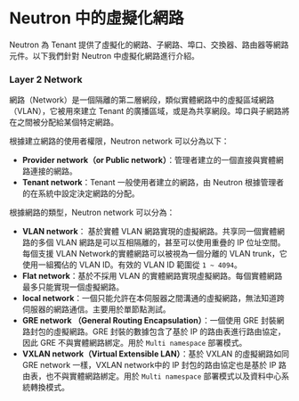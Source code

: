 # Neutron 中的虛擬化網路
Neutron 為 Tenant 提供了虛擬化的網路、子網路、埠口、交換器、路由器等網路元件。以下我們針對 Neutron 中虛擬化網路進行介紹。

### Layer 2 Network
網路（Network）是一個隔離的第二層網段，類似實體網路中的虛擬區域網路（VLAN），它被用來建立 Tenant 的廣播區域，或是為共享網段。埠口與子網路將在之間被分配給某個特定網路。

根據建立網路的使用者權限，Neutron network 可以分為以下：
* **Provider network（or Public network）**：管理者建立的一個直接與實體網路連接的網路。
* **Tenant network**：Tenant 一般使用者建立的網路，由 Neutron 根據管理者的在系統中設定決定網路的分配。

根據網路的類型，Neutron network 可以分為：
* **VLAN network**： 基於實體 VLAN 網路實現的虛擬網路。共享同一個實體網路的多個 VLAN 網路是可以互相隔離的，甚至可以使用重疊的 IP 位址空間。每個支援 VLAN Network的實體網路可以被視為一個分離的 VLAN trunk，它使用一組獨佔的 VLAN ID。有效的 VLAN ID 範圍從 ```1 ~ 4094```。
* **Flat network**：基於不採用 VLAN 的實體網路實現虛擬網路。每個實體網路最多只能實現一個虛擬網路。
* **local network**：一個只能允許在本伺服器之間溝通的虛擬網路，無法知道跨伺服器的網路通信。主要用於單節點測試。
* **GRE network （General Routing Encapsulation）**：一個使用 GRE 封裝網路封包的虛擬網路。GRE 封裝的數據包含了基於 IP 的路由表進行路由協定，因此 GRE 不與實體網路綁定。用於 ```Multi namespace``` 部署模式。
* **VXLAN network（Virtual Extensible LAN）**：基於 VXLAN 的虛擬網路如同 GRE network 一樣，VXLAN network中的 IP 封包的路由協定也是基於 IP 路由表，也不與實體網路綁定。用於 ```Multi namespace``` 部署模式以及資料中心系統轉換模式。


